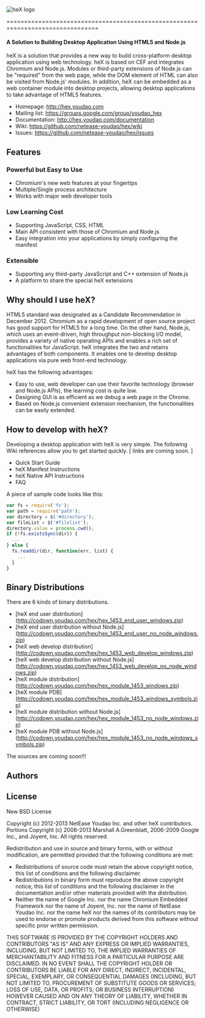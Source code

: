 ![heX logo](http://hex.youdao.com/images/hex.png)

<!-- heX -->
================================================================================
#### A Solution to Building Desktop Application Using HTML5 and Node.js

heX is a solution that provides a new way to build cross-platform desktop application using web technology. heX is based on CEF and integrates Chromium and Node.js. Modules or third-party extensions of Node.js can be "required" from the web page, while the DOM element of HTML can also be visited from Node.js' modules. In addition, heX can be embedded as a web container module into desktop projects, allowing desktop applications to take advantage of HTML5 features.

 * Homepage: <http://hex.youdao.com>
 * Mailing list: <https://groups.google.com/group/youdao_hex>
 * Documentation: <http://hex.youdao.com/documentation>
 * Wiki: <https://github.com/netease-youdao/hex/wiki>
 * Issues: <https://github.com/netease-youdao/hex/issues>


## Features

### Powerful but Easy to Use
 * Chromium's new web features at your fingertips
 * Multiple/Single process architecture
 * Works with major web developer tools

### Low Learning Cost 
 * Supporting JavaScript, CSS, HTML
 * Main API consistent with those of Chromium and Node.js
 * Easy integration into your applications by simply configuring the manifest

### Extensible
 * Supporting any third-party JavaScript and C++ extension of Node.js
 * A platform to share the special heX extensions


## Why should I use heX?

HTML5 standard was designated as a Candidate Recommendation in December 2012. Chromium as a rapid development of open source project has good support for HTML5 for a long time. On the other hand, Node.js, which uses an event-driven, high throughput non-blocking I/O model, provides a variety of native operating APIs and enables a rich set of functionalities for JavaScript. heX integrates the two and retains advantages of both components. It enables one to develop desktop applications via pure web front-end technology.

heX has the following advantages:
 * Easy to use, web developer can use their favorite technology (browser and Node.js APIs), the learning cost is quite low.
 * Designing GUI is as efficient as we debug a web page in the Chrome.
 * Based on Node.js convenient extension mechanism, the functionalities can be easily extended.


## How to develop with heX?

Developing a desktop application with heX is very simple. The following Wiki references allow you to get started quickly. [ links are coming soon. ]

 * Quick Start Guide
 * heX Manifest Instructions
 * heX Native API Instructions
 * FAQ

A piece of sample code looks like this:
```js
var fs = require('fs');
var path = require('path');
var directory = $('#directory');
var fileList = $('#filelist');
directory.value = process.cwd();
if (!fs.existsSync(dir)) {
  ...
} else {
  fs.readdir(dir, function(err, list) {
    ...
  }
}
```


## Binary Distributions

There are 6 kinds of binary distributions.

 * [heX end user distribution] (http://codown.youdao.com/hex/hex_1453_end_user_windows.zip)
 * [heX end user distribution without Node.js] (http://codown.youdao.com/hex/hex_1453_end_user_no_node_windows.zip)
 * [heX web develop distribution] (http://codown.youdao.com/hex/hex_1453_web_develop_windows.zip)
 * [heX web develop distribution without Node.js] (http://codown.youdao.com/hex/hex_1453_web_develop_no_node_windows.zip)
 * [heX module distribution] (http://codown.youdao.com/hex/hex_module_1453_windows.zip)
  * [heX module PDB] (http://codown.youdao.com/hex/hex_module_1453_windows_symbols.zip)
 * [heX module distribution without Node.js] (http://codown.youdao.com/hex/hex_module_1453_no_node_windows.zip)
  * [heX module PDB without Node.js] (http://codown.youdao.com/hex/hex_module_1453_no_node_windows_symbols.zip)

The sources are coming soon!!!


## Authors


## License

New BSD License

Copyright (c) 2012-2013 NetEase Youdao Inc. and other heX contributors.
Portions Copyright (c) 2008-2013 Marshall A.Greenblatt, 2006-2009
Google Inc., and Joyent, Inc. All rights reserved.

Redistribution and use in source and binary forms, with or without
modification, are permitted provided that the following conditions are
met:

  * Redistributions of source code must retain the above copyright notice,
    this list of conditions and the following disclaimer.
  * Redistributions in binary form must reproduce the above copyright
    notice, this list of conditions and the following disclaimer in the
    documentation and/or other materials provided with the distribution.
  * Neither the name of Google Inc. nor the name Chromium Embedded Framework
    nor the name of Joyent, Inc. nor the name of NetEase Youdao Inc. nor
    the name heX nor the names of its contributors may be used to endorse
    or promote products derived from this software without specific prior
    written permission.

THIS SOFTWARE IS PROVIDED BY THE COPYRIGHT HOLDERS AND CONTRIBUTORS "AS IS"
AND ANY EXPRESS OR IMPLIED WARRANTIES, INCLUDING, BUT NOT LIMITED TO, THE
IMPLIED WARRANTIES OF MERCHANTABILITY AND FITNESS FOR A PARTICULAR PURPOSE
ARE DISCLAIMED. IN NO EVENT SHALL THE COPYRIGHT HOLDER OR CONTRIBUTORS BE
LIABLE FOR ANY DIRECT, INDIRECT, INCIDENTAL, SPECIAL, EXEMPLARY, OR
CONSEQUENTIAL DAMAGES (INCLUDING, BUT NOT LIMITED TO, PROCUREMENT OF
SUBSTITUTE GOODS OR SERVICES; LOSS OF USE, DATA, OR PROFITS; OR BUSINESS
INTERRUPTION) HOWEVER CAUSED AND ON ANY THEORY OF LIABILITY, WHETHER IN
CONTRACT, STRICT LIABILITY, OR TORT (INCLUDING NEGLIGENCE OR OTHERWISE)
